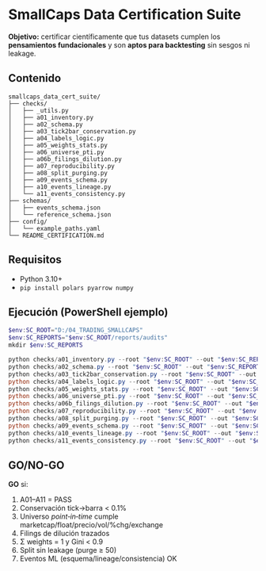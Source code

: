 # SmallCaps Data Certification Suite

**Objetivo:** certificar científicamente que tus datasets cumplen los **pensamientos fundacionales** y son **aptos para backtesting** sin sesgos ni leakage.

## Contenido

```
smallcaps_data_cert_suite/
├── checks/
│   ├── _utils.py
│   ├── a01_inventory.py
│   ├── a02_schema.py
│   ├── a03_tick2bar_conservation.py
│   ├── a04_labels_logic.py
│   ├── a05_weights_stats.py
│   ├── a06_universe_pti.py
│   ├── a06b_filings_dilution.py
│   ├── a07_reproducibility.py
│   ├── a08_split_purging.py
│   ├── a09_events_schema.py
│   ├── a10_events_lineage.py
│   └── a11_events_consistency.py
├── schemas/
│   ├── events_schema.json
│   └── reference_schema.json
├── config/
│   └── example_paths.yaml
└── README_CERTIFICATION.md
```

## Requisitos

- Python 3.10+
- `pip install polars pyarrow numpy`

## Ejecución (PowerShell ejemplo)

```powershell
$env:SC_ROOT="D:/04_TRADING_SMALLCAPS"
$env:SC_REPORTS="$env:SC_ROOT/reports/audits"
mkdir $env:SC_REPORTS

python checks/a01_inventory.py --root "$env:SC_ROOT" --out "$env:SC_REPORTS/a01_inventory.json"
python checks/a02_schema.py --root "$env:SC_ROOT" --out "$env:SC_REPORTS/a02_schema.json"
python checks/a03_tick2bar_conservation.py --root "$env:SC_ROOT" --out "$env:SC_REPORTS/a03_tick2bar.json" --sample 500 --tol 0.001
python checks/a04_labels_logic.py --root "$env:SC_ROOT" --out "$env:SC_REPORTS/a04_labels.json"
python checks/a05_weights_stats.py --root "$env:SC_ROOT" --out "$env:SC_REPORTS/a05_weights.json" --gini_max 0.9 --eps_sum 1e-6
python checks/a06_universe_pti.py --root "$env:SC_ROOT" --out "$env:SC_REPORTS/a06_universe_pti.json" --mc_max 2000000000 --float_max 100000000 --pmin 0.5 --pmax 20.0 --volmin 500000 --chgmin 0.15
python checks/a06b_filings_dilution.py --root "$env:SC_ROOT" --out "$env:SC_REPORTS/a06b_filings.json" --window_days 10
python checks/a07_reproducibility.py --root "$env:SC_ROOT" --out "$env:SC_REPORTS/a07_repro.json"
python checks/a08_split_purging.py --root "$env:SC_ROOT" --out "$env:SC_REPORTS/a08_split.json" --purge 50
python checks/a09_events_schema.py --root "$env:SC_ROOT" --out "$env:SC_REPORTS/a09_events_schema.json"
python checks/a10_events_lineage.py --root "$env:SC_ROOT" --out "$env:SC_REPORTS/a10_events_lineage.json"
python checks/a11_events_consistency.py --root "$env:SC_ROOT" --out "$env:SC_REPORTS/a11_events_consistency.json"
```

## GO/NO-GO

**GO** si:
1. A01–A11 = PASS
2. Conservación tick→barra < 0.1%
3. Universo *point‑in‑time* cumple marketcap/float/precio/vol/%chg/exchange
4. Filings de dilución trazados
5. Σ weights = 1 y Gini < 0.9
6. Split sin leakage (purge ≥ 50)
7. Eventos ML (esquema/lineage/consistencia) OK
